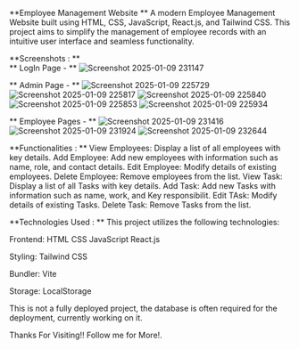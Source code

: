 **Employee Management Website
**
  A modern Employee Management Website built using HTML, CSS, JavaScript, React.js, and Tailwind CSS. This project aims to simplify the management of employee records with     an intuitive user interface and seamless functionality.

**Screenshots :
**  
**  LogIn Page -
**    ![Screenshot 2025-01-09 231147](https://github.com/user-attachments/assets/388a21bf-8be3-4fd7-a242-b5edac8ed31a)
  
**  Admin Page -
**    ![Screenshot 2025-01-09 225729](https://github.com/user-attachments/assets/7e557cba-82d9-4c20-8bda-f05676bbb7a4)
    ![Screenshot 2025-01-09 225817](https://github.com/user-attachments/assets/98f906b1-433b-4d96-be8e-30c6a45f4f67)
    ![Screenshot 2025-01-09 225840](https://github.com/user-attachments/assets/ba0cf860-5b46-422e-a28d-094e523d02ce)
    ![Screenshot 2025-01-09 225853](https://github.com/user-attachments/assets/7a4b3b27-5196-472d-8889-34885bfd5f7c)
    ![Screenshot 2025-01-09 225934](https://github.com/user-attachments/assets/48919f02-7fb7-4c20-9a39-ae42e1faff8e)
  
**  Employee Pages -
**    ![Screenshot 2025-01-09 231416](https://github.com/user-attachments/assets/6b92a277-8c80-4cf1-a882-192862fda20c)
    ![Screenshot 2025-01-09 231924](https://github.com/user-attachments/assets/e8dd4f52-295f-4a7f-9400-4ec20cc649c8)
    ![Screenshot 2025-01-09 232644](https://github.com/user-attachments/assets/8ee54ee2-2268-4917-b932-d556ef417831)

**Functionalities :
**
  View Employees: Display a list of all employees with key details.
  Add Employee: Add new employees with information such as name, role, and contact details.
  Edit Employee: Modify details of existing employees.
  Delete Employee: Remove employees from the list.
  View Task: Display a list of all Tasks with key details.
  Add Task: Add new Tasks with information such as name, work, and Key responsibilit. 
  Edit TAsk: Modify details of existing Tasks.
  Delete Task: Remove Tasks from the list.

**Technologies Used :
**
  This project utilizes the following technologies:

  Frontend:
    HTML
    CSS
    JavaScript
    React.js
    
  Styling:
    Tailwind CSS
    
  Bundler:
    Vite
    
  Storage:
    LocalStorage

This is not a fully deployed project, the database is often required for the deployment, currently working on it.

Thanks For Visiting!! Follow me for More!.

